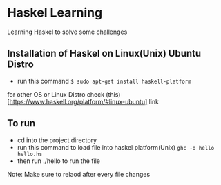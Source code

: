 # Haskel Learning
Learning Haskel to solve some challenges

## Installation of Haskel on Linux(Unix) Ubuntu Distro
- run this command ``` $ sudo apt-get install haskell-platform ```

for other OS or Linux Distro check (this)[https://www.haskell.org/platform/#linux-ubuntu] link

## To run 
- cd into the project directory
- run this command to load file into haskel platform(Unix) ``` ghc -o hello hello.hs ```
- then run ./hello to run the file

Note: Make sure to relaod after every file changes